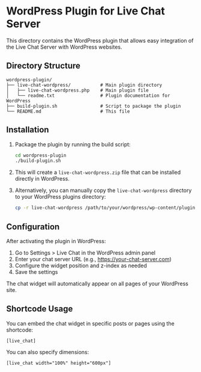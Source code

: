 # WordPress Plugin for Live Chat Server

This directory contains the WordPress plugin that allows easy integration of the Live Chat Server with WordPress websites.

## Directory Structure

```
wordpress-plugin/
├── live-chat-wordpress/           # Main plugin directory
│   ├── live-chat-wordpress.php    # Main plugin file
│   └── readme.txt                 # Plugin documentation for WordPress
├── build-plugin.sh                # Script to package the plugin
└── README.md                      # This file
```

## Installation

1. Package the plugin by running the build script:
   ```bash
   cd wordpress-plugin
   ./build-plugin.sh
   ```

2. This will create a `live-chat-wordpress.zip` file that can be installed directly in WordPress.

3. Alternatively, you can manually copy the `live-chat-wordpress` directory to your WordPress plugins directory:
   ```bash
   cp -r live-chat-wordpress /path/to/your/wordpress/wp-content/plugins/
   ```

## Configuration

After activating the plugin in WordPress:

1. Go to Settings > Live Chat in the WordPress admin panel
2. Enter your chat server URL (e.g., https://your-chat-server.com)
3. Configure the widget position and z-index as needed
4. Save the settings

The chat widget will automatically appear on all pages of your WordPress site.

## Shortcode Usage

You can embed the chat widget in specific posts or pages using the shortcode:

```
[live_chat]
```

You can also specify dimensions:

```
[live_chat width="100%" height="600px"]
